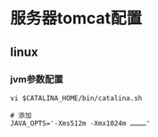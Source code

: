 # 服务器tomcat配置

## linux 
### jvm参数配置
```
vi $CATALINA_HOME/bin/catalina.sh

# 添加
JAVA_OPTS='-Xms512m -Xmx1024m …………'
```

